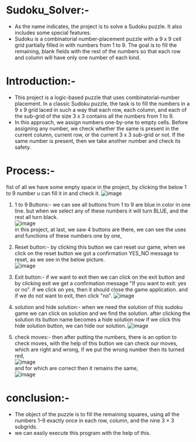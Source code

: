 # Sudoku_Solver:-
- As the name indicates, the project is to solve a Sudoku puzzle. It also includes some special features. 
- Sudoku is a combinatorial number-placement puzzle with a 9 x 9 cell grid partially filled in with numbers from 1 to 9. The goal is to fill the remaining, blank fields with the rest of the numbers so that each row and column will have only one number of each kind.

# Introduction:-
- This project is a logic-based puzzle that uses combinatorial-number placement. In a classic Sudoku puzzle, the task is to fill the numbers in a 9 x 9 grid laced in such a way that each row, each column, and each of the sub-grid of the size 3 x 3 contains all the numbers from 1 to 9.
- In this approach, we assign numbers one-by-one to empty cells. Before assigning any number, we check whether the same is present in the current column, current row, or the current 3 x 3 sub-grid or not. If the same number is present, then we take another number and check its safety.
# Process:-
fist of all we have some empty space in the project, by clicking the below 1 to 9 number u can fill it in and check it.
![image](https://github.com/AnjaliBharwani/Sudoku_Solver/assets/139613568/1edc5f98-f4fa-443b-ab19-99ce3e17054a)                                                                          

1. 1 to 9 Buttons:- we can see all buttons from 1 to 9 are blue in color in one line. but when we select any of these numbers it will turn BLUE, and the rest all turn black.                     
![image](https://github.com/AnjaliBharwani/Sudoku_Solver/assets/139613568/2103d897-6114-43d4-a1b1-f2ac88622f16)                                                                                        
in this project, at last, we saw 4 buttons are there, we can see the uses and functions of these numbers one by one,
2. Reset button:- by clicking this button we can reset our game, when we click on the reset button we got a confirmation YES_NO message to reset, as we see in the below picture.                
![image](https://github.com/AnjaliBharwani/Sudoku_Solver/assets/139613568/763c0bdf-5534-4e31-81eb-d7f1fd48dc23)                                                                                       

3. Exit button:- if we want to exit then we can click on the exit button and by clicking exit we get a confirmation message "If you want to exit: yes or no". if we click on yes, then it should close the game application. and if we do not want to exit, then click "no".
![image](https://github.com/AnjaliBharwani/Sudoku_Solver/assets/139613568/a1388ae3-7690-4ece-8cf8-53a21ce14a41)                                                                             

4. solution and hide solution:- when we need the solution of this sudoku game we can click on solution and we find the solution. after clicking the solution its button name becomes a hide solution now if we click this hide solution button, we can hide our solution.
![image](https://github.com/AnjaliBharwani/Sudoku_Solver/assets/139613568/a0bb5673-cdf9-413b-a447-d98cdcb71b5a)                                                                           

5. check moves:- then after putting the numbers, there is an option to check moves, with the help of this button we can check our moves, which are right and wrong, if we put the wrong number then its turned red,                   
![image](https://github.com/AnjaliBharwani/Sudoku_Solver/assets/139613568/96d73849-8510-470d-a433-c1e7c1ffe79f)                                                                                
and for which are correct then it remains the same,                                                                                                                                           
![image](https://github.com/AnjaliBharwani/Sudoku_Solver/assets/139613568/27ae2056-4bf1-4491-ac6b-89f8e7e9f4e8)                                                                                                                                                                 

# conclusion:-
- The object of the puzzle is to fill the remaining squares, using all the numbers 1–9 exactly once in each row, column, and the nine 3 × 3 subgrids.
- we can easily execute this program with the help of this.
